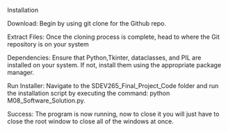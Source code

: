 Installation

Download: Begin by using git clone for the Github repo.

Extract Files: Once the cloning process is complete, head to where the Git repository is on your system

Dependencies: Ensure that Python,Tkinter, dataclasses, and PIL are installed on your system. If not, install them using the appropriate package manager.

Run Installer: Navigate to the SDEV265_Final_Project_Code folder and run the installation script by executing the command: python M08_Software_Solution.py.

Success: The program is now running, now to close it you will just have to close the root window to close all of the windows at once.
